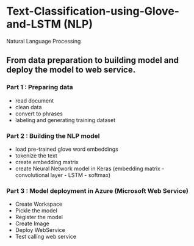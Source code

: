 # Text-Classification-using-Glove-and-LSTM (NLP)
Natural Language Processing
## From data preparation to building model and deploy the model to web service.

### Part 1 : Preparing data
 - read document
 - clean data
 - convert to phrases
 - labeling and generating training dataset
 
### Part 2 : Building the NLP model
 - load pre-trained glove word embeddings
 - tokenize the text
 - create embedding matrix
 - create Neural Network model in Keras 
   (embedding matrix - convolutional layer - LSTM - softmax)

### Part 3 : Model deployment in Azure (Microsoft Web Service)
 - Create Workspace
 - Pickle the model
 - Register the model
 - Create Image
 - Deploy WebService
 - Test calling web service

